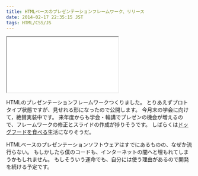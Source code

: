 ```yaml
---
title: HTMLベースのプレゼンテーションフレームワーク、リリース
date: 2014-02-17 22:35:15 JST
tags: HTML/CSS/JS
---
```


<iframe src="/github/#ueokande/kadenz.js" title="ueokande/kadenz.js"
        class='external-service-frame' scrolling="no"
></iframe>

HTMLのプレゼンテーションフレームワークつくりました。
とりあえずプロトタイプ状態ですが、見せれる形になったので公開します。
今月末の学会に向けて，絶賛実装中です。
来年度からも学会・輪講でプレゼンの機会が増えるので、フレームワークの修正とスライドの作成が捗りそうです。
しばらくは[ドッグフードを食べる](https://www.google.co.jp/search?q=%E3%83%89%E3%83%83%E3%82%B0%E3%83%95%E3%83%BC%E3%83%89%E3%82%92%E9%A3%9F%E3%81%B9%E3%82%8B)生活になりそうだ。

HTMLベースのプレゼンテーションソフトウェアはすでにあるものの、なぜか流行らない。
もしかしたら僕のコードも、インターネットの闇へと埋もれてしまうかもしれません。
もしそういう運命でも、自分には使う理由があるので開発を続ける予定です。

